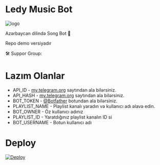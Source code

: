 # Ledy Music Bot

![logo](https://te.legra.ph/file/752d301f75300277b0f63.jpg)

Azərbaycan dilində Song Bot 🎵

Repo demo versiyadır



🛠️ Suppor Group: [](https:t.me/ledyplaylist)

# Lazım Olanlar

- API_ID - [my.telegram.org](https://my.telegram.org) saytından ala bilərsiniz.
- API_HASH - [my.telegram.org](https://my.telegram.org) saytından ala bilərsiniz.
- BOT_TOKEN - [@Botfather](https://t.me/BOTFATHER) botundan ala bilərsiniz.
- PLAYLIST_NAME - Playlist kanalı yaradın və kullanıcı adı əlavə edin.
- BOT_OWNER - Öz kullanıcı adınız
- PLAYLIST_ID - Yaratdığınız playlist kanalın ID si
- BOT_USERNAME - Botun kullanıcı adı

# Deploy
<a href="https://heroku.com/deploy?template=https://github.com/AzeMusic/LedyDemonMusicBot">
  <img src="https://www.herokucdn.com/deploy/button.svg" alt="Deploy">
</a>
